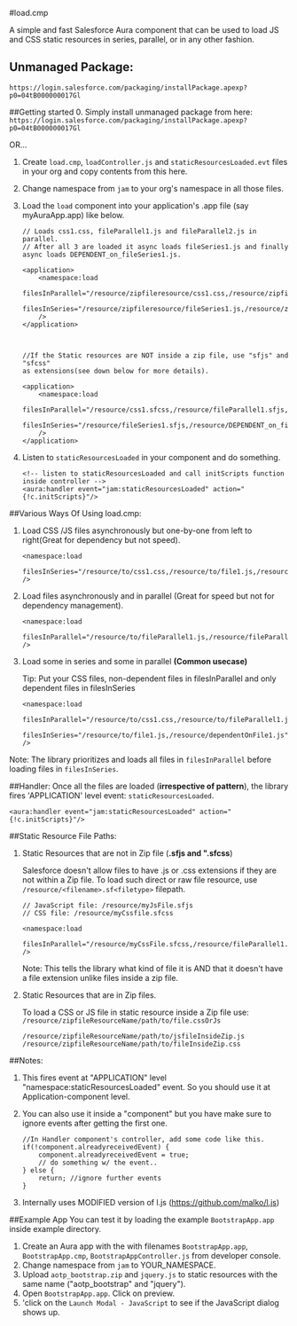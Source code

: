 #load.cmp
 	
A simple and fast Salesforce Aura component that can be used to load  JS and CSS static resources in series, parallel, or in any other fashion.

## Unmanaged Package:
``` https://login.salesforce.com/packaging/installPackage.apexp?p0=04tB000000017Gl ```

##Getting started
0. Simply install unmanaged package from here: `https://login.salesforce.com/packaging/installPackage.apexp?p0=04tB000000017Gl`

OR...
1. Create `load.cmp`, `loadController.js` and `staticResourcesLoaded.evt` files in your org and copy contents from this here.
2. Change namespace from `jam` to your org's namespace in all those files.
3. Load the `load` component into your application's .app file (say myAuraApp.app) like below. 

	```
	// Loads css1.css, fileParallel1.js and fileParallel2.js in parallel. 
	// After all 3 are loaded it async loads fileSeries1.js and finally async loads DEPENDENT_on_fileSeries1.js.
	
	<application>
		<namespace:load 
			filesInParallel="/resource/zipfileresource/css1.css,/resource/zipfileresource/fileParallel1.js,/resource/zipfileresource/fileParallel2.js"		
			filesInSeries="/resource/zipfileresource/fileSeries1.js,/resource/zipfileresource/DEPENDENT_on_fileSeries1.js"
		/>
	</application>
	
	
	
	//If the Static resources are NOT inside a zip file, use "sfjs" and "sfcss" 
	as extensions(see down below for more details). 
	
	<application>
		<namespace:load 
			filesInParallel="/resource/css1.sfcss,/resource/fileParallel1.sfjs,/resource/fileParallel2.sfjs"		
			filesInSeries="/resource/fileSeries1.sfjs,/resource/DEPENDENT_on_fileSeries1.sfjs"
		/>
	</application>
	
	```
4. Listen to `staticResourcesLoaded` in your component and do something. 

	```
	<!-- listen to staticResourcesLoaded and call initScripts function inside controller -->
	<aura:handler event="jam:staticResourcesLoaded" action="{!c.initScripts}"/>
	```
 	

 
##Various Ways Of Using load.cmp:

1. Load CSS /JS files asynchronously but one-by-one from left to right(Great for dependency but not speed).

	```
	<namespace:load 
		filesInSeries="/resource/to/css1.css,/resource/to/file1.js,/resource/dependentOnFile1.js"
	/>
	```
2. Load files asynchronously and in parallel (Great for speed but not for dependency management).

	```
	<namespace:load 
		filesInParallel="/resource/to/fileParallel1.js,/resource/fileParallel2.js"
	/>
	``` 	
3. Load some in series and some in parallel **(Common usecase)**
	
	Tip: Put your CSS files, non-dependent files in filesInParallel and only dependent files in filesInSeries


	```
	<namespace:load 
		filesInParallel="/resource/to/css1.css,/resource/to/fileParallel1.js,/resource/fileParallel2.js"		
		filesInSeries="/resource/to/file1.js,/resource/dependentOnFile1.js"
	/>
	``` 
Note: The library prioritizes and loads all files in `filesInParallel` before loading files in `filesInSeries`.

##Handler:
Once all the files are loaded (**irrespective of pattern**), the library fires 'APPLICATION' level event: `staticResourcesLoaded`.

```	 
<aura:handler event="jam:staticResourcesLoaded" action="{!c.initScripts}"/>
```

##Static Resource File Paths: 
1. Static Resources that are not in Zip file (**.sfjs and ".sfcss**)

	Salesforce doesn't allow files to have .js or .css extensions if they are not within a Zip file. 
	To load such direct or raw file resource, use `/resource/<filename>.sf<filetype>` filepath.
		
	```
	// JavaScript file: /resource/myJsFile.sfjs
    // CSS file: /resource/myCssfile.sfcss
       
    <namespace:load 
			filesInParallel="/resource/myCssFile.sfcss,/resource/fileParallel1.sfjs,/resource/fileParallel2.sfjs"
    />
	```
	
	Note: This tells the library what kind of file it is AND that it doesn't have a file extension unlike files inside a zip file. 

	
2. Static Resources that are in Zip files.

	To load a CSS or JS file in static resource inside a Zip file use: `/resource/zipfileResourceName/path/to/file.cssOrJs`
	
  	```
  	/resource/zipfileResourceName/path/to/jsfileInsideZip.js
  	/resource/zipfileResourceName/path/to/fileInsideZip.css
	```

##Notes: 

1. This fires event at "APPLICATION" level "namespace:staticResourcesLoaded" event. So you should use it at Application-component level.
	
2. You can also use it inside a "component" but you have make sure to 
	ignore events after getting the first one.	
	
	```
 	//In Handler component's controller, add some code like this.
	if(!component.alreadyreceivedEvent) {
		component.alreadyreceivedEvent = true;
    	// do something w/ the event..
	} else {
  		return; //ignore further events	
	}
	```
	
3. Internally uses MODIFIED version of l.js (https://github.com/malko/l.js)

##Example App
You can test it by loading the example `BootstrapApp.app` inside example directory. 

1. Create an Aura app with the with filenames `BootstrapApp.app`, `BootstrapApp.cmp`, `BootstrapAppController.js` from developer console.
2. Change namespace from `jam` to YOUR_NAMESPACE.
3. Upload `aotp_bootstrap.zip` and `jquery.js` to static resources with the same name ("aotp_bootstrap" and "jquery"). 
4. Open  `BootstrapApp.app`. Click on preview.
5. 'click on the `Launch Modal - JavaScript` to see if the JavaScript dialog shows up.


	



